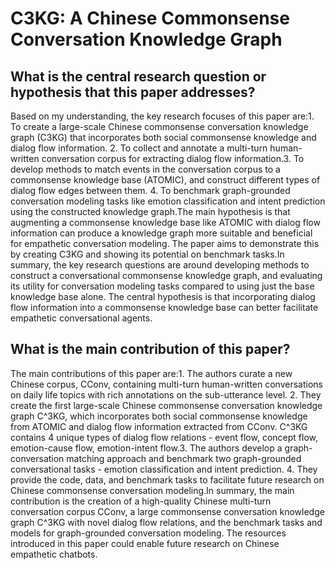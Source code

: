 # C3KG: A Chinese Commonsense Conversation Knowledge Graph

## What is the central research question or hypothesis that this paper addresses?

Based on my understanding, the key research focuses of this paper are:1. To create a large-scale Chinese commonsense conversation knowledge graph (C3KG) that incorporates both social commonsense knowledge and dialog flow information. 2. To collect and annotate a multi-turn human-written conversation corpus for extracting dialog flow information.3. To develop methods to match events in the conversation corpus to a commonsense knowledge base (ATOMIC), and construct different types of dialog flow edges between them. 4. To benchmark graph-grounded conversation modeling tasks like emotion classification and intent prediction using the constructed knowledge graph.The main hypothesis is that augmenting a commonsense knowledge base like ATOMIC with dialog flow information can produce a knowledge graph more suitable and beneficial for empathetic conversation modeling. The paper aims to demonstrate this by creating C3KG and showing its potential on benchmark tasks.In summary, the key research questions are around developing methods to construct a conversational commonsense knowledge graph, and evaluating its utility for conversation modeling tasks compared to using just the base knowledge base alone. The central hypothesis is that incorporating dialog flow information into a commonsense knowledge base can better facilitate empathetic conversational agents.


## What is the main contribution of this paper?

The main contributions of this paper are:1. The authors curate a new Chinese corpus, CConv, containing multi-turn human-written conversations on daily life topics with rich annotations on the sub-utterance level. 2. They create the first large-scale Chinese commonsense conversation knowledge graph C^3KG, which incorporates both social commonsense knowledge from ATOMIC and dialog flow information extracted from CConv. C^3KG contains 4 unique types of dialog flow relations - event flow, concept flow, emotion-cause flow, emotion-intent flow.3. The authors develop a graph-conversation matching approach and benchmark two graph-grounded conversational tasks - emotion classification and intent prediction. 4. They provide the code, data, and benchmark tasks to facilitate future research on Chinese commonsense conversation modeling.In summary, the main contribution is the creation of a high-quality Chinese multi-turn conversation corpus CConv, a large commonsense conversation knowledge graph C^3KG with novel dialog flow relations, and the benchmark tasks and models for graph-grounded conversation modeling. The resources introduced in this paper could enable future research on Chinese empathetic chatbots.
